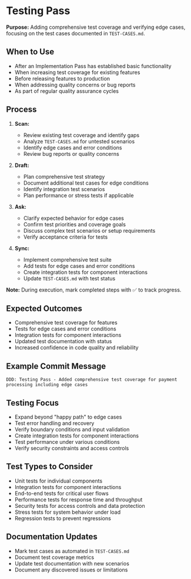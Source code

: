 # Testing Pass

**Purpose:** Adding comprehensive test coverage and verifying edge cases, focusing on the test cases documented in `TEST-CASES.md`.

## When to Use
- After an Implementation Pass has established basic functionality
- When increasing test coverage for existing features
- Before releasing features to production
- When addressing quality concerns or bug reports
- As part of regular quality assurance cycles

## Process
1. **Scan:**
   - Review existing test coverage and identify gaps
   - Analyze `TEST-CASES.md` for untested scenarios
   - Identify edge cases and error conditions
   - Review bug reports or quality concerns

2. **Draft:**
   - Plan comprehensive test strategy
   - Document additional test cases for edge conditions
   - Identify integration test scenarios
   - Plan performance or stress tests if applicable

3. **Ask:**
   - Clarify expected behavior for edge cases
   - Confirm test priorities and coverage goals
   - Discuss complex test scenarios or setup requirements
   - Verify acceptance criteria for tests

4. **Sync:**
   - Implement comprehensive test suite
   - Add tests for edge cases and error conditions
   - Create integration tests for component interactions
   - Update `TEST-CASES.md` with test status

**Note:** During execution, mark completed steps with ✅ to track progress.

## Expected Outcomes
- Comprehensive test coverage for features
- Tests for edge cases and error conditions
- Integration tests for component interactions
- Updated test documentation with status
- Increased confidence in code quality and reliability

## Example Commit Message
`DDD: Testing Pass - Added comprehensive test coverage for payment processing including edge cases`

## Testing Focus
- Expand beyond "happy path" to edge cases
- Test error handling and recovery
- Verify boundary conditions and input validation
- Create integration tests for component interactions
- Test performance under various conditions
- Verify security constraints and access controls

## Test Types to Consider
- Unit tests for individual components
- Integration tests for component interactions
- End-to-end tests for critical user flows
- Performance tests for response time and throughput
- Security tests for access controls and data protection
- Stress tests for system behavior under load
- Regression tests to prevent regressions

## Documentation Updates
- Mark test cases as automated in `TEST-CASES.md`
- Document test coverage metrics
- Update test documentation with new scenarios
- Document any discovered issues or limitations
